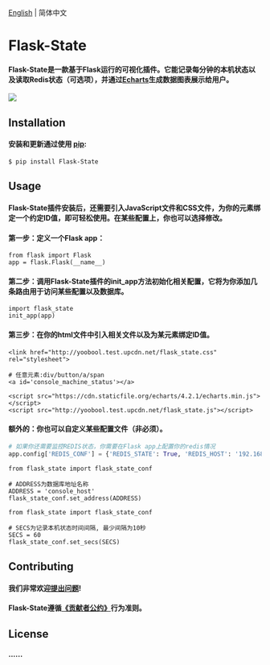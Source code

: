 [English](https://github.com/yoobool/flask-state/blog/master/master/README.md) | 简体中文

# Flask-State

#### Flask-State是一款基于Flask运行的可视化插件。它能记录每分钟的本机状态以及读取Redis状态（可选项），并通过[Echarts](https://github.com/apache/incubator-echarts)生成数据图表展示给用户。

[![](https://img.shields.io/badge/license-MIT-green.svg?style=flat-square)](https://github.com/yoobool/flask-state/blob/master/LICENSE)


## Installation
#### 安装和更新通过使用 [pip](https://pip.pypa.io/en/stable/quickstart/):
```
$ pip install Flask-State
```


## Usage

#### Flask-State插件安装后，还需要引入JavaScript文件和CSS文件，为你的元素绑定一个约定ID值，即可轻松使用。在某些配置上，你也可以选择修改。

#### 第一步：定义一个Flask app：
```
from flask import Flask
app = flask.Flask(__name__)
```

#### 第二步：调用Flask-State插件的init_app方法初始化相关配置，它将为你添加几条路由用于访问某些配置以及数据库。
```
import flask_state
init_app(app)
```

#### 第三步：在你的html文件中引入相关文件以及为某元素绑定ID值。
```
<link href="http://yoobool.test.upcdn.net/flask_state.css" rel="stylesheet">

# 任意元素:div/button/a/span
<a id='console_machine_status'></a>

<script src="https://cdn.staticfile.org/echarts/4.2.1/echarts.min.js"></script>
<script src="http://yoobool.test.upcdn.net/flask_state.js"></script>
```

#### 额外的：你也可以自定义某些配置文件（非必须）。
```python
# 如果你还需要监控REDIS状态，你需要在Flask app上配置你的redis情况
app.config['REDIS_CONF'] = {'REDIS_STATE': True, 'REDIS_HOST': '192.168.1.2', 'REDIS_PORT':16379, 'REDIS_PASSWORD': 'fish09'}
```

```
from flask_state import flask_state_conf

# ADDRESS为数据库地址名称
ADDRESS = 'console_host'
flask_state_conf.set_address(ADDRESS)
```

```
from flask_state import flask_state_conf

# SECS为记录本机状态时间间隔, 最少间隔为10秒
SECS = 60
flask_state_conf.set_secs(SECS)
```


## Contributing
#### 我们非常欢迎[提出问题](https://github.com/yoobool/flask-state/issues/new)!

#### Flask-State遵循[《贡献者公约》](https://www.contributor-covenant.org/version/1/3/0/code-of-conduct/)行为准则。


## License
#### ......